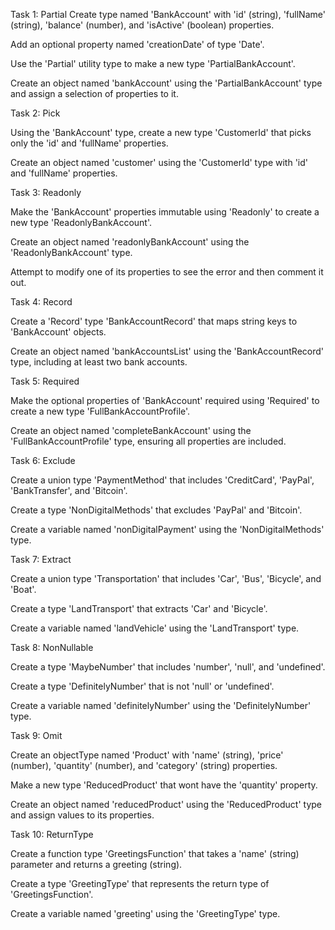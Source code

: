 Task 1: Partial
Create type named 'BankAccount' with 'id' (string), 'fullName' (string), 'balance' (number), and 'isActive' (boolean) properties.

Add an optional property named 'creationDate' of type 'Date'.

Use the 'Partial' utility type to make a new type 'PartialBankAccount'.

Create an object named 'bankAccount' using the 'PartialBankAccount' type and assign a selection of properties to it.

Task 2: Pick

Using the 'BankAccount' type, create a new type 'CustomerId' that picks only the 'id' and 'fullName' properties.

Create an object named 'customer' using the 'CustomerId' type with 'id' and 'fullName' properties.

Task 3: Readonly

Make the 'BankAccount' properties immutable using 'Readonly' to create a new type 'ReadonlyBankAccount'.

Create an object named 'readonlyBankAccount' using the 'ReadonlyBankAccount' type.

Attempt to modify one of its properties to see the error and then comment it out.

Task 4: Record

Create a 'Record' type 'BankAccountRecord' that maps string keys to 'BankAccount' objects.

Create an object named 'bankAccountsList' using the 'BankAccountRecord' type, including at least two bank accounts.

Task 5: Required

Make the optional properties of 'BankAccount' required using 'Required' to create a new type 'FullBankAccountProfile'.

Create an object named 'completeBankAccount' using the 'FullBankAccountProfile' type, ensuring all properties are included.

Task 6: Exclude

Create a union type 'PaymentMethod' that includes 'CreditCard', 'PayPal', 'BankTransfer', and 'Bitcoin'.

Create a type 'NonDigitalMethods' that excludes 'PayPal' and 'Bitcoin'.

Create a variable named 'nonDigitalPayment' using the 'NonDigitalMethods' type.

Task 7: Extract

Create a union type 'Transportation' that includes 'Car', 'Bus', 'Bicycle', and 'Boat'.

Create a type 'LandTransport' that extracts 'Car' and 'Bicycle'.

Create a variable named 'landVehicle' using the 'LandTransport' type.

Task 8: NonNullable

Create a type 'MaybeNumber' that includes 'number', 'null', and 'undefined'.

Create a type 'DefinitelyNumber' that is not 'null' or 'undefined'.

Create a variable named 'definitelyNumber' using the 'DefinitelyNumber' type.

Task 9: Omit

Create an objectType named 'Product' with 'name' (string), 'price' (number), 'quantity' (number), and 'category' (string) properties.

Make a new type 'ReducedProduct' that wont have the 'quantity' property.

Create an object named 'reducedProduct' using the 'ReducedProduct' type and assign values to its properties.

Task 10: ReturnType

Create a function type 'GreetingsFunction' that takes a 'name' (string) parameter and returns a greeting (string).

Create a type 'GreetingType' that represents the return type of 'GreetingsFunction'.

Create a variable named 'greeting' using the 'GreetingType' type.
